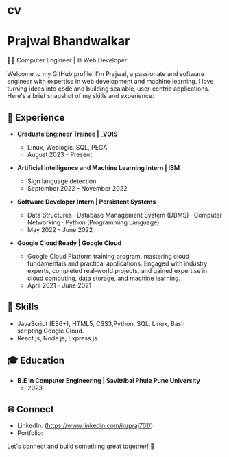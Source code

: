 # cv
# Prajwal Bhandwalkar

👩‍💻 Computer Engineer | 🌐 Web Developer

Welcome to my GitHub profile! I'm Prajwal, a passionate and software engineer with expertise in web development and machine learning. I love turning ideas into code and building scalable, user-centric applications. Here's a brief snapshot of my skills and experience:

## 💼 Experience

- **Graduate Engineer Trainee | _VOIS**
  - Linux, Weblogic, SQL, PEGA
  - August 2023 - Present

- **Artificial Intelligence and Machine Learning Intern | IBM**
  - Sign language detection
  - September 2022 - November 2022

- **Software Developer Intern | Persistent Systems**
  - Data Structures · Database Management System (DBMS) · Computer Networking · Python (Programming Language)
  - May 2022 - June 2022
 
- **Google Cloud Ready | Google Cloud**
  - Google Cloud Platform training program, mastering cloud fundamentals and practical applications. Engaged with industry experts, completed real-world projects, and gained expertise in cloud computing, data storage, and machine learning.
  - April 2021 - June 2021

## 🚀 Skills

- JavaScript (ES6+), HTML5, CSS3,Python, SQL, Linux, Bash scripting,Google Cloud.
- React.js, Node.js, Express.js

## 🎓 Education

- **B.E in Computer Engineering | Savitribai Phule Pune University**
  - 2023

## 🌐 Connect

- LinkedIn: (https://www.linkedin.com/in/praj761/)
- Portfolio:

Let's connect and build something great together! 🚀
